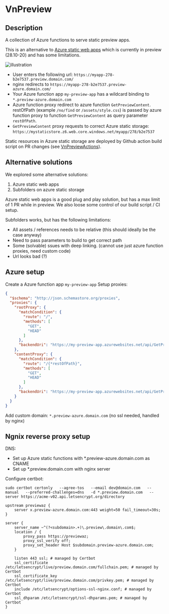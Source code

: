 # VnPreview

## Description

A collection of Azure functions to serve static preview apps.


This is an alternative to [Azure static web apps](https://docs.microsoft.com/en-us/azure/static-web-apps/overview)
which is currently in preview (28.10-20) and has some limitations.
 

![illustration](https://github.com/vendanor/VnPreview/blob/master/illustration.png?raw=true)

- User enters the following url: `https://myapp-278-b2e7537.preview.domain.com/`
- nginx redirects to `https://myapp-278-b2e7537.preview-azure.domain.com/`
- Your Azure function app `my-preview-app` has a wildcard binding to `*.preview-azure.domain.com` 
- Azure function proxy redirect to azure function `GetPreviewContent`. restOfPath (example `/no/find` or `/assets/style.css`) is passed 
  by azure function proxy to function `GetPreviewContent` as query parameter `restOfPath`.
- `GetPreviewContent` proxy requests to correct Azure static storage: `https://mystaticstore.z6.web.core.windows.net/myapp/278/b2e7537`

Static resources in Azure static storage are deployed by Github action build script on PR changes (see [VnPreviewActions](https://github.com/vendanor/VnPreviewActions)).


## Alternative solutions

We explored some alternative solutions:
1. Azure static web apps
2. Subfolders on azure static storage

Azure static web apps is a good plug and play solution, but has a max limit of 1 PR while in preview. We also loose some control of our build script / CI setup.

Subfolders works, but has the following limitations:
- All assets / references needs to be relative (this should ideally be the case anyway)
- Need to pass parameters to build to get correct path
- Some (solvable) ssues with deep linking. (cannot use just azure function proxies, need custom code)
- Url looks bad (?)

## Azure setup

Create a Azure function app `my-preview-app`
Setup proxies:

```json
{
  "$schema": "http://json.schemastore.org/proxies",
  "proxies": {
    "rootProxy": {
      "matchCondition": {
        "route": "/",
        "methods": [
          "GET",
          "HEAD"
        ]
      },
      "backendUri": "https://my-preview-app.azurewebsites.net/api/GetPreviewContent?restOfPath=index.html"
    },
    "contentProxy": {
      "matchCondition": {
        "route": "/{*restOfPath}",
        "methods": [
          "GET",
          "HEAD"
        ]
      },
      "backendUri": "https://my-preview-app.azurewebsites.net/api/GetPreviewContent?restOfPath={restOfPath}"
    }
  }
}
```

Add custom domain: `*.preview-azure.domain.com` (no ssl needed, handled by nginx)

## Ngnix reverse proxy setup

DNS:
- Set up Azure static functions with *.preview-azure.domain.com as CNAME
- Set up *.preview.domain.com with nginx server

Configure certbot:

```
sudo certbot certonly   --agree-tos   --email dev@domain.com   --manual   --preferred-challenges=dns   -d *.preview.domain.com   --server https://acme-v02.api.letsencrypt.org/directory
```

```
upstream previewaz {
    server x.preview-azure.domain.com:443 weight=50 fail_timeout=30s;
}

server {
    server_name ~^(?<subdomain>.+)\.preview\.domain\.com$;
    location / {
        proxy_pass https://previewaz;
        proxy_ssl_verify off;
        proxy_set_header Host $subdomain.preview-azure.domain.com;
    }

    listen 443 ssl; # managed by Certbot
    ssl_certificate /etc/letsencrypt/live/preview.domain.com/fullchain.pem; # managed by Certbot
    ssl_certificate_key /etc/letsencrypt/live/preview.domain.com/privkey.pem; # managed by Certbot
    include /etc/letsencrypt/options-ssl-nginx.conf; # managed by Certbot
    ssl_dhparam /etc/letsencrypt/ssl-dhparams.pem; # managed by Certbot
}
```
